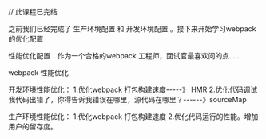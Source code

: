 // 此课程已完结

之前我们已经完成了 生产环境配置 和 开发环境配置 。接下来开始学习webpack 的优化配置

性能优化配置：作为一个合格的webpack 工程师，面试官最喜欢问的点.....

webpack 性能优化

开发环境性能优化：
    1.优化webpack 打包构建速度-----》 HMR
    2.优化代码调试  我代码出错了，你得告诉我错误在哪里，源代码在哪里？------》sourceMap

生产环境性能优化：
    1.优化webpack 打包构建速度
    2.优化代码运行的性能。增加用户的留存度。